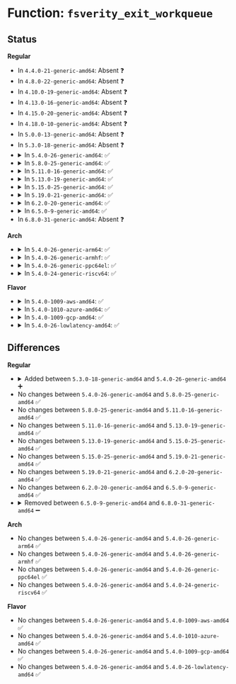 # Function: <code>fsverity_exit_workqueue</code>

## Status
<b>Regular</b>
<ul>
<li>
In <code>4.4.0-21-generic-amd64</code>: Absent ❓
</li>
<li>
In <code>4.8.0-22-generic-amd64</code>: Absent ❓
</li>
<li>
In <code>4.10.0-19-generic-amd64</code>: Absent ❓
</li>
<li>
In <code>4.13.0-16-generic-amd64</code>: Absent ❓
</li>
<li>
In <code>4.15.0-20-generic-amd64</code>: Absent ❓
</li>
<li>
In <code>4.18.0-10-generic-amd64</code>: Absent ❓
</li>
<li>
In <code>5.0.0-13-generic-amd64</code>: Absent ❓
</li>
<li>
In <code>5.3.0-18-generic-amd64</code>: Absent ❓
</li>
<li>
<details>
<summary>In <code>5.4.0-26-generic-amd64</code>: ✅</summary>

```c
void fsverity_exit_workqueue()
```

```json
{
  "name": "fsverity_exit_workqueue",
  "collision_type": "Unique Global",
  "inline_type": "No",
  "funcs": [
    {
      "addr": 18446744071604955180,
      "name": "fsverity_exit_workqueue",
      "external": true,
      "loc": "fs/verity/verify.c:277",
      "file": "fs/verity/verify.c",
      "inline": "seen, unknown",
      "caller_inline": [],
      "caller_func": [
        "fs/verity/init.c:fsverity_init"
      ]
    }
  ],
  "symbols": [
    {
      "addr": 18446744071604955180,
      "name": "fsverity_exit_workqueue",
      "section": ".init.text",
      "bind": "STB_GLOBAL",
      "size": 34
    }
  ]
}
```
</details>
</li>
<li>
<details>
<summary>In <code>5.8.0-25-generic-amd64</code>: ✅</summary>

```c
void fsverity_exit_workqueue()
```

```json
{
  "name": "fsverity_exit_workqueue",
  "collision_type": "Unique Global",
  "inline_type": "No",
  "funcs": [
    {
      "addr": 18446744071609259717,
      "name": "fsverity_exit_workqueue",
      "external": true,
      "loc": "fs/verity/verify.c:297",
      "file": "fs/verity/verify.c",
      "inline": "seen, unknown",
      "caller_inline": [],
      "caller_func": [
        "fs/verity/init.c:fsverity_init"
      ]
    }
  ],
  "symbols": [
    {
      "addr": 18446744071609259717,
      "name": "fsverity_exit_workqueue",
      "section": ".init.text",
      "bind": "STB_GLOBAL",
      "size": 34
    }
  ]
}
```
</details>
</li>
<li>
<details>
<summary>In <code>5.11.0-16-generic-amd64</code>: ✅</summary>

```c
void fsverity_exit_workqueue()
```

```json
{
  "name": "fsverity_exit_workqueue",
  "collision_type": "Unique Global",
  "inline_type": "No",
  "funcs": [
    {
      "addr": 18446744071612328372,
      "name": "fsverity_exit_workqueue",
      "external": true,
      "loc": "fs/verity/verify.c:297",
      "file": "fs/verity/verify.c",
      "inline": "seen, unknown",
      "caller_inline": [],
      "caller_func": [
        "fs/verity/init.c:fsverity_init"
      ]
    }
  ],
  "symbols": [
    {
      "addr": 18446744071612328372,
      "name": "fsverity_exit_workqueue",
      "section": ".init.text",
      "bind": "STB_GLOBAL",
      "size": 34
    }
  ]
}
```
</details>
</li>
<li>
<details>
<summary>In <code>5.13.0-19-generic-amd64</code>: ✅</summary>

```c
void fsverity_exit_workqueue()
```

```json
{
  "name": "fsverity_exit_workqueue",
  "collision_type": "Unique Global",
  "inline_type": "No",
  "funcs": [
    {
      "addr": 18446744071614468723,
      "name": "fsverity_exit_workqueue",
      "external": true,
      "loc": "fs/verity/verify.c:297",
      "file": "fs/verity/verify.c",
      "inline": "seen, unknown",
      "caller_inline": [],
      "caller_func": [
        "fs/verity/init.c:fsverity_init"
      ]
    }
  ],
  "symbols": [
    {
      "addr": 18446744071614468723,
      "name": "fsverity_exit_workqueue",
      "section": ".init.text",
      "bind": "STB_GLOBAL",
      "size": 34
    }
  ]
}
```
</details>
</li>
<li>
<details>
<summary>In <code>5.15.0-25-generic-amd64</code>: ✅</summary>

```c
void fsverity_exit_workqueue()
```

```json
{
  "name": "fsverity_exit_workqueue",
  "collision_type": "Unique Global",
  "inline_type": "No",
  "funcs": [
    {
      "addr": 18446744071615414644,
      "name": "fsverity_exit_workqueue",
      "external": true,
      "loc": "fs/verity/verify.c:297",
      "file": "fs/verity/verify.c",
      "inline": "seen, unknown",
      "caller_inline": [],
      "caller_func": [
        "fs/verity/init.c:fsverity_init"
      ]
    }
  ],
  "symbols": [
    {
      "addr": 18446744071615414644,
      "name": "fsverity_exit_workqueue",
      "section": ".init.text",
      "bind": "STB_GLOBAL",
      "size": 34
    }
  ]
}
```
</details>
</li>
<li>
<details>
<summary>In <code>5.19.0-21-generic-amd64</code>: ✅</summary>

```c
void fsverity_exit_workqueue()
```

```json
{
  "name": "fsverity_exit_workqueue",
  "collision_type": "Unique Global",
  "inline_type": "No",
  "funcs": [
    {
      "addr": 18446744071617208215,
      "name": "fsverity_exit_workqueue",
      "external": true,
      "loc": "fs/verity/verify.c:297",
      "file": "fs/verity/verify.c",
      "inline": "seen, unknown",
      "caller_inline": [],
      "caller_func": [
        "fs/verity/init.c:fsverity_init"
      ]
    }
  ],
  "symbols": [
    {
      "addr": 18446744071617208215,
      "name": "fsverity_exit_workqueue",
      "section": ".init.text",
      "bind": "STB_GLOBAL",
      "size": 40
    }
  ]
}
```
</details>
</li>
<li>
<details>
<summary>In <code>6.2.0-20-generic-amd64</code>: ✅</summary>

```c
void fsverity_exit_workqueue()
```

```json
{
  "name": "fsverity_exit_workqueue",
  "collision_type": "Unique Global",
  "inline_type": "No",
  "funcs": [
    {
      "addr": 18446744071627910464,
      "name": "fsverity_exit_workqueue",
      "external": true,
      "loc": "fs/verity/verify.c:287",
      "file": "fs/verity/verify.c",
      "inline": "seen, unknown",
      "caller_inline": [],
      "caller_func": [
        "fs/verity/init.c:fsverity_init"
      ]
    }
  ],
  "symbols": [
    {
      "addr": 18446744071627910464,
      "name": "fsverity_exit_workqueue",
      "section": ".init.text",
      "bind": "STB_GLOBAL",
      "size": 40
    }
  ]
}
```
</details>
</li>
<li>
<details>
<summary>In <code>6.5.0-9-generic-amd64</code>: ✅</summary>

```c
void fsverity_exit_workqueue()
```

```json
{
  "name": "fsverity_exit_workqueue",
  "collision_type": "Unique Global",
  "inline_type": "No",
  "funcs": [
    {
      "addr": 18446744071619673440,
      "name": "fsverity_exit_workqueue",
      "external": true,
      "loc": "fs/verity/verify.c:367",
      "file": "fs/verity/verify.c",
      "inline": "seen, unknown",
      "caller_inline": [],
      "caller_func": [
        "fs/verity/init.c:fsverity_init"
      ]
    }
  ],
  "symbols": [
    {
      "addr": 18446744071619673440,
      "name": "fsverity_exit_workqueue",
      "section": ".init.text",
      "bind": "STB_GLOBAL",
      "size": 40
    }
  ]
}
```
</details>
</li>
<li>
In <code>6.8.0-31-generic-amd64</code>: Absent ❓
</li>
</ul>
<b>Arch</b>
<ul>
<li>
<details>
<summary>In <code>5.4.0-26-generic-arm64</code>: ✅</summary>

```c
void fsverity_exit_workqueue()
```

```json
{
  "name": "fsverity_exit_workqueue",
  "collision_type": "Unique Global",
  "inline_type": "No",
  "funcs": [
    {
      "addr": 18446603336510996756,
      "name": "fsverity_exit_workqueue",
      "external": true,
      "loc": "fs/verity/verify.c:277",
      "file": "fs/verity/verify.c",
      "inline": "seen, unknown",
      "caller_inline": [],
      "caller_func": [
        "fs/verity/init.c:fsverity_init"
      ]
    }
  ],
  "symbols": [
    {
      "addr": 18446603336510996756,
      "name": "fsverity_exit_workqueue",
      "section": ".init.text",
      "bind": "STB_GLOBAL",
      "size": 48
    }
  ]
}
```
</details>
</li>
<li>
<details>
<summary>In <code>5.4.0-26-generic-armhf</code>: ✅</summary>

```c
void fsverity_exit_workqueue()
```

```json
{
  "name": "fsverity_exit_workqueue",
  "collision_type": "Unique Global",
  "inline_type": "No",
  "funcs": [
    {
      "addr": 3243475424,
      "name": "fsverity_exit_workqueue",
      "external": true,
      "loc": "fs/verity/verify.c:277",
      "file": "fs/verity/verify.c",
      "inline": "seen, unknown",
      "caller_inline": [],
      "caller_func": [
        "fs/verity/init.c:fsverity_init"
      ]
    }
  ],
  "symbols": [
    {
      "addr": 3243475424,
      "name": "fsverity_exit_workqueue",
      "section": ".init.text",
      "bind": "STB_GLOBAL",
      "size": 48
    }
  ]
}
```
</details>
</li>
<li>
<details>
<summary>In <code>5.4.0-26-generic-ppc64el</code>: ✅</summary>

```c
void fsverity_exit_workqueue()
```

```json
{
  "name": "fsverity_exit_workqueue",
  "collision_type": "Unique Global",
  "inline_type": "No",
  "funcs": [
    {
      "addr": 13835058055302657572,
      "name": "fsverity_exit_workqueue",
      "external": true,
      "loc": "fs/verity/verify.c:277",
      "file": "fs/verity/verify.c",
      "inline": "seen, unknown",
      "caller_inline": [],
      "caller_func": [
        "fs/verity/init.c:fsverity_init"
      ]
    }
  ],
  "symbols": [
    {
      "addr": 13835058055302657572,
      "name": "fsverity_exit_workqueue",
      "section": ".init.text",
      "bind": "STB_GLOBAL",
      "size": 76
    }
  ]
}
```
</details>
</li>
<li>
<details>
<summary>In <code>5.4.0-24-generic-riscv64</code>: ✅</summary>

```c
void fsverity_exit_workqueue()
```

```json
{
  "name": "fsverity_exit_workqueue",
  "collision_type": "Unique Global",
  "inline_type": "No",
  "funcs": [
    {
      "addr": 18446743936270715910,
      "name": "fsverity_exit_workqueue",
      "external": true,
      "loc": "fs/verity/verify.c:277",
      "file": "fs/verity/verify.c",
      "inline": "seen, unknown",
      "caller_inline": [],
      "caller_func": [
        "fs/verity/init.c:fsverity_init"
      ]
    }
  ],
  "symbols": [
    {
      "addr": 18446743936270715910,
      "name": "fsverity_exit_workqueue",
      "section": ".init.text",
      "bind": "STB_GLOBAL",
      "size": 52
    }
  ]
}
```
</details>
</li>
</ul>
<b>Flavor</b>
<ul>
<li>
<details>
<summary>In <code>5.4.0-1009-aws-amd64</code>: ✅</summary>

```c
void fsverity_exit_workqueue()
```

```json
{
  "name": "fsverity_exit_workqueue",
  "collision_type": "Unique Global",
  "inline_type": "No",
  "funcs": [
    {
      "addr": 18446744071604860640,
      "name": "fsverity_exit_workqueue",
      "external": true,
      "loc": "fs/verity/verify.c:277",
      "file": "fs/verity/verify.c",
      "inline": "seen, unknown",
      "caller_inline": [],
      "caller_func": [
        "fs/verity/init.c:fsverity_init"
      ]
    }
  ],
  "symbols": [
    {
      "addr": 18446744071604860640,
      "name": "fsverity_exit_workqueue",
      "section": ".init.text",
      "bind": "STB_GLOBAL",
      "size": 34
    }
  ]
}
```
</details>
</li>
<li>
<details>
<summary>In <code>5.4.0-1010-azure-amd64</code>: ✅</summary>

```c
void fsverity_exit_workqueue()
```

```json
{
  "name": "fsverity_exit_workqueue",
  "collision_type": "Unique Global",
  "inline_type": "No",
  "funcs": [
    {
      "addr": 18446744071604829692,
      "name": "fsverity_exit_workqueue",
      "external": true,
      "loc": "fs/verity/verify.c:277",
      "file": "fs/verity/verify.c",
      "inline": "seen, unknown",
      "caller_inline": [],
      "caller_func": [
        "fs/verity/init.c:fsverity_init"
      ]
    }
  ],
  "symbols": [
    {
      "addr": 18446744071604829692,
      "name": "fsverity_exit_workqueue",
      "section": ".init.text",
      "bind": "STB_GLOBAL",
      "size": 34
    }
  ]
}
```
</details>
</li>
<li>
<details>
<summary>In <code>5.4.0-1009-gcp-amd64</code>: ✅</summary>

```c
void fsverity_exit_workqueue()
```

```json
{
  "name": "fsverity_exit_workqueue",
  "collision_type": "Unique Global",
  "inline_type": "No",
  "funcs": [
    {
      "addr": 18446744071604937824,
      "name": "fsverity_exit_workqueue",
      "external": true,
      "loc": "fs/verity/verify.c:277",
      "file": "fs/verity/verify.c",
      "inline": "seen, unknown",
      "caller_inline": [],
      "caller_func": [
        "fs/verity/init.c:fsverity_init"
      ]
    }
  ],
  "symbols": [
    {
      "addr": 18446744071604937824,
      "name": "fsverity_exit_workqueue",
      "section": ".init.text",
      "bind": "STB_GLOBAL",
      "size": 34
    }
  ]
}
```
</details>
</li>
<li>
<details>
<summary>In <code>5.4.0-26-lowlatency-amd64</code>: ✅</summary>

```c
void fsverity_exit_workqueue()
```

```json
{
  "name": "fsverity_exit_workqueue",
  "collision_type": "Unique Global",
  "inline_type": "No",
  "funcs": [
    {
      "addr": 18446744071604959350,
      "name": "fsverity_exit_workqueue",
      "external": true,
      "loc": "fs/verity/verify.c:277",
      "file": "fs/verity/verify.c",
      "inline": "seen, unknown",
      "caller_inline": [],
      "caller_func": [
        "fs/verity/init.c:fsverity_init"
      ]
    }
  ],
  "symbols": [
    {
      "addr": 18446744071604959350,
      "name": "fsverity_exit_workqueue",
      "section": ".init.text",
      "bind": "STB_GLOBAL",
      "size": 34
    }
  ]
}
```
</details>
</li>
</ul>

## Differences
<b>Regular</b>
<ul>
<li>
<details>
<summary>Added between <code>5.3.0-18-generic-amd64</code> and <code>5.4.0-26-generic-amd64</code> ➕</summary>

```c
void fsverity_exit_workqueue()
```
</details>
</li>
<li>
No changes between <code>5.4.0-26-generic-amd64</code> and <code>5.8.0-25-generic-amd64</code> ✅
</li>
<li>
No changes between <code>5.8.0-25-generic-amd64</code> and <code>5.11.0-16-generic-amd64</code> ✅
</li>
<li>
No changes between <code>5.11.0-16-generic-amd64</code> and <code>5.13.0-19-generic-amd64</code> ✅
</li>
<li>
No changes between <code>5.13.0-19-generic-amd64</code> and <code>5.15.0-25-generic-amd64</code> ✅
</li>
<li>
No changes between <code>5.15.0-25-generic-amd64</code> and <code>5.19.0-21-generic-amd64</code> ✅
</li>
<li>
No changes between <code>5.19.0-21-generic-amd64</code> and <code>6.2.0-20-generic-amd64</code> ✅
</li>
<li>
No changes between <code>6.2.0-20-generic-amd64</code> and <code>6.5.0-9-generic-amd64</code> ✅
</li>
<li>
<details>
<summary>Removed between <code>6.5.0-9-generic-amd64</code> and <code>6.8.0-31-generic-amd64</code> ➖</summary>

```c
void fsverity_exit_workqueue()
```
</details>
</li>
</ul>
<b>Arch</b>
<ul>
<li>
No changes between <code>5.4.0-26-generic-amd64</code> and <code>5.4.0-26-generic-arm64</code> ✅
</li>
<li>
No changes between <code>5.4.0-26-generic-amd64</code> and <code>5.4.0-26-generic-armhf</code> ✅
</li>
<li>
No changes between <code>5.4.0-26-generic-amd64</code> and <code>5.4.0-26-generic-ppc64el</code> ✅
</li>
<li>
No changes between <code>5.4.0-26-generic-amd64</code> and <code>5.4.0-24-generic-riscv64</code> ✅
</li>
</ul>
<b>Flavor</b>
<ul>
<li>
No changes between <code>5.4.0-26-generic-amd64</code> and <code>5.4.0-1009-aws-amd64</code> ✅
</li>
<li>
No changes between <code>5.4.0-26-generic-amd64</code> and <code>5.4.0-1010-azure-amd64</code> ✅
</li>
<li>
No changes between <code>5.4.0-26-generic-amd64</code> and <code>5.4.0-1009-gcp-amd64</code> ✅
</li>
<li>
No changes between <code>5.4.0-26-generic-amd64</code> and <code>5.4.0-26-lowlatency-amd64</code> ✅
</li>
</ul>
